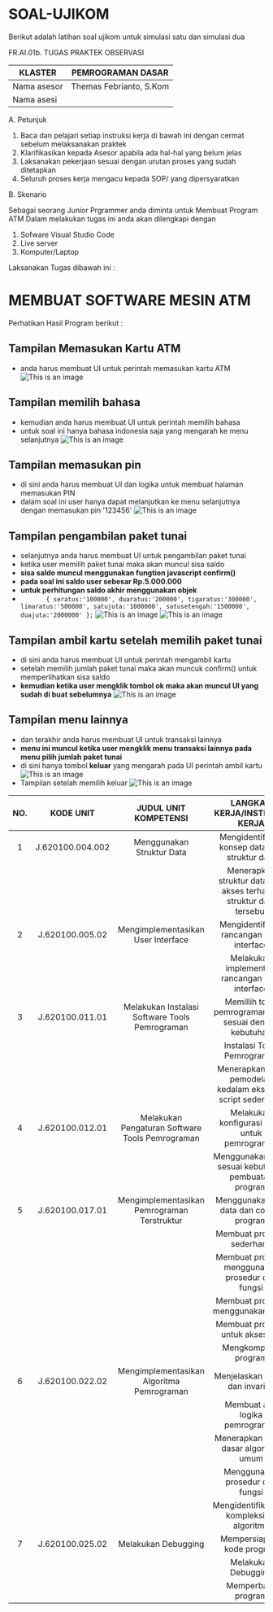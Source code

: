 # SOAL-UJIKOM

Berikut adalah latihan soal ujikom untuk simulasi satu dan simulasi dua

FR.AI.01b. TUGAS PRAKTEK OBSERVASI

| KLASTER                        | PEMROGRAMAN DASAR       |
|--------------------------------|-------------------------|
| Nama asesor                    | Themas Febrianto, S.Kom |
| Nama asesi                     |                         |

A.  Petunjuk

1.   Baca dan pelajari setiap instruksi kerja di bawah ini dengan cermat sebelum melaksanakan praktek
2.   Klarifikasikan kepada Asesor apabila ada hal-hal yang belum jelas
3.   Laksanakan pekerjaan sesuai dengan urutan proses yang sudah ditetapkan
4.   Seluruh proses kerja mengacu kepada SOP/ yang dipersyaratkan


B.    Skenario

Sebagai seorang  Junior Prgrammer anda diminta untuk Membuat Program ATM 
Dalam melakukan tugas ini anda akan dilengkapi dengan 
1.   Sofware Visual Studio Code
2.   Live server
3.   Komputer/Laptop

Laksanakan Tugas dibawah ini :
# MEMBUAT SOFTWARE MESIN ATM

Perhatikan Hasil Program berikut :

## Tampilan Memasukan Kartu ATM
- anda harus membuat UI untuk perintah memasukan kartu ATM
![This is an image](https://i.imgur.com/BmlFwso.png)
## Tampilan memilih bahasa
 - kemudian anda harus membuat UI untuk perintah memilih bahasa
- untuk soal ini hanya bahasa indonesia saja yang mengarah ke menu selanjutnya
![This is an image](https://i.imgur.com/8EVWkg7.png)
## Tampilan memasukan pin
- di sini anda harus membuat UI dan logika untuk membuat halaman memasukan PIN
- dalam soal ini user hanya dapat melanjutkan ke menu selanjutnya dengan memasukan pin '123456'
![This is an image](https://i.imgur.com/2hDY0af.png)
## Tampilan pengambilan paket tunai
- selanjutnya anda harus membuat UI untuk pengambilan paket tunai
- ketika user memilih paket tunai maka akan muncul sisa saldo 
- **sisa saldo muncul menggunakan fungtion javascript confirm()**
- **pada soal ini saldo user sebesar Rp.5.000.000**
- **untuk perhitungan saldo akhir menggunakan objek**
- `       {
	seratus:'100000',
        duaratus:'200000',
        tigaratus:'300000',
        limaratus:'500000',
        satujuta:'1000000',
        satusetengah:'1500000',
        duajuta:'2000000'
        };`
![This is an image](https://camo.githubusercontent.com/7c24688584f7d990ecc5617144cdf7722f9bada475e2915861f4f46f732ff7ef/68747470733a2f2f692e696d6775722e636f6d2f4639465530346a2e706e67)
![This is an image](https://i.imgur.com/In2uibC.png)
## Tampilan ambil kartu setelah memilih paket tunai
- di sini anda harus membuat UI untuk perintah mengambil kartu
- setelah memilih jumlah paket tunai maka akan muncuk confirm() untuk memperlihatkan sisa saldo
- **kemudian ketika user mengklik tombol ok maka akan muncul UI yang sudah di buat sebelumnya**
![This is an image](https://i.imgur.com/v9DO9Pf.png)
## Tampilan menu lainnya
- dan terakhir anda harus membuat UI untuk transaksi lainnya
- **menu ini muncul ketika user mengklik menu transaksi lainnya pada menu pilih jumlah paket tunai**
- di sini hanya tombol **keluar** yang mengarah pada UI perintah ambil kartu
![This is an image](https://i.imgur.com/xYoPzau.png)
- Tampilan setelah memilih keluar
![This is an image](https://i.imgur.com/v9DO9Pf.png)

| NO. |     KODE UNIT    |               JUDUL UNIT KOMPETENSI              |                    LANGKAH KERJA/INSTRUKSI KERJA                   |
|:---:|:----------------:|:------------------------------------------------:|:------------------------------------------------------------------:|
|  1  | J.620100.004.002 | Menggunakan Struktur Data                        | Mengidentifikasi konsep data dan struktur data                     |
|     |                  |                                                  | Menerapkan struktur data dan akses terhadap struktur data tersebut |
|  2  | J.620100.005.02  | Mengimplementasikan User Interface               | Mengidentifikasi rancangan user interface                          |
|     |                  |                                                  | Melakukan implementasi rancangan user interface                    |
|  3  | J.620100.011.01  | Melakukan Instalasi Software Tools Pemrograman   | Memillih tools pemrograman yang sesuai dengan kebutuhan            |
|     |                  |                                                  | Instalasi Tools Pemrograman                                        |
|     |                  |                                                  | Menerapkan hasil pemodelan kedalam eksekusi script sederhana       |
|  4  | J.620100.012.01  | Melakukan Pengaturan Software Tools Pemrograman  | Melakukan konfigurasi tools untuk pemrograman                      |
|     |                  |                                                  | Menggunakan tools sesuai kebutuhan pembuatan program               |
|  5  | J.620100.017.01  | Mengimplementasikan Pemrograman Terstruktur      | Menggunakan tipe data dan control program                          |
|     |                  |                                                  | Membuat program sederhana                                          |
|     |                  |                                                  | Membuat program menggunakan prosedur dan fungsi                    |
|     |                  |                                                  | Membuat program menggunakan array                                  |
|     |                  |                                                  | Membuat program untuk akses file                                   |
|     |                  |                                                  | Mengkompilasi program                                              |
|  6  | J.620100.022.02  | Mengimplementasikan Algoritma Pemrograman        | Menjelaskan varian dan invarian                                    |
|     |                  |                                                  | Membuat alur logika pemrograman                                    |
|     |                  |                                                  | Menerapkan teknik dasar algoritma umum                             |
|     |                  |                                                  | Menggunakan prosedur dan fungsi                                    |
|     |                  |                                                  | Mengidentifikasikan kompleksitas algoritma                         |
|  7  | J.620100.025.02  | Melakukan Debugging                              | Mempersiapkan kode program                                         |
|     |                  |                                                  | Melakukan Debugging                                                |
|     |                  |                                                  | Memperbaiki program                                                |
